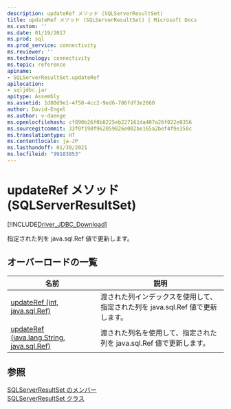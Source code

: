 ```yaml
---
description: updateRef メソッド (SQLServerResultSet)
title: updateRef メソッド (SQLServerResultSet) | Microsoft Docs
ms.custom: ''
ms.date: 01/19/2017
ms.prod: sql
ms.prod_service: connectivity
ms.reviewer: ''
ms.technology: connectivity
ms.topic: reference
apiname:
- SQLServerResultSet.updateRef
apilocation:
- sqljdbc.jar
apitype: Assembly
ms.assetid: 1d80d9e1-4f58-4cc2-9ed6-786fdf3e2660
author: David-Engel
ms.author: v-daenge
ms.openlocfilehash: cf890b26f0b8225eb227161da407a26f022e0356
ms.sourcegitcommit: 33f0f190f962059826e002be165a2bef4f9e350c
ms.translationtype: HT
ms.contentlocale: ja-JP
ms.lasthandoff: 01/30/2021
ms.locfileid: "99183853"
---
```

# <a name="updateref-method-sqlserverresultset"></a>updateRef メソッド (SQLServerResultSet)
[!INCLUDE[Driver_JDBC_Download](../../../includes/driver_jdbc_download.md)]

  指定された列を java.sql.Ref 値で更新します。  
  
## <a name="overload-list"></a>オーバーロードの一覧  
  
|名前|説明|  
|----------|-----------------|  
|[updateRef (int, java.sql.Ref)](../../../connect/jdbc/reference/updateref-method-int-java-sql-ref.md)|渡された列インデックスを使用して、指定された列を java.sql.Ref 値で更新します。|  
|[updateRef (java.lang.String, java.sql.Ref)](../../../connect/jdbc/reference/updateref-method-java-lang-string-java-sql-ref.md)|渡された列名を使用して、指定された列を java.sql.Ref 値で更新します。|  
  
## <a name="see-also"></a>参照  
 [SQLServerResultSet のメンバー](../../../connect/jdbc/reference/sqlserverresultset-members.md)   
 [SQLServerResultSet クラス](../../../connect/jdbc/reference/sqlserverresultset-class.md)  
  
  
